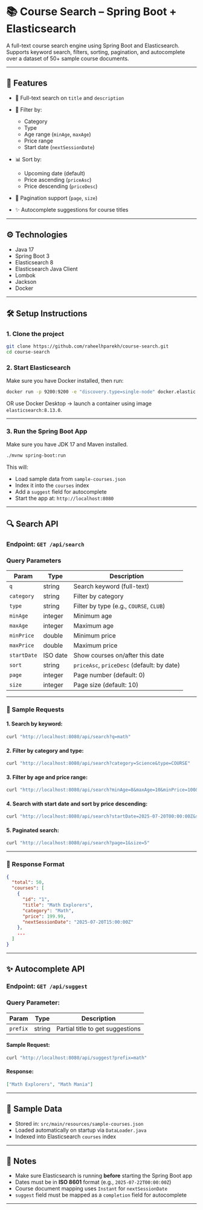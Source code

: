 # 📚 Course Search – Spring Boot + Elasticsearch

A full-text course search engine using Spring Boot and Elasticsearch. Supports keyword search, filters, sorting, pagination, and autocomplete over a dataset of 50+ sample course documents.

---

## 🚀 Features

* 🔎 Full-text search on `title` and `description`
* 🎯 Filter by:

  * Category
  * Type
  * Age range (`minAge`, `maxAge`)
  * Price range
  * Start date (`nextSessionDate`)
* 📊 Sort by:

  * Upcoming date (default)
  * Price ascending (`priceAsc`)
  * Price descending (`priceDesc`)
* 📄 Pagination support (`page`, `size`)
* ✨ Autocomplete suggestions for course titles

---

## ⚙️ Technologies

* Java 17
* Spring Boot 3
* Elasticsearch 8
* Elasticsearch Java Client
* Lombok
* Jackson
* Docker

---

## 🛠️ Setup Instructions

### 1. Clone the project

```bash
git clone https://github.com/raheelhparekh/course-search.git
cd course-search
```

### 2. Start Elasticsearch

Make sure you have Docker installed, then run:

```bash
docker run -p 9200:9200 -e "discovery.type=single-node" docker.elastic.co/elasticsearch/elasticsearch:8.13.0
```

OR use Docker Desktop → launch a container using image `elasticsearch:8.13.0`.

---

### 3. Run the Spring Boot App

Make sure you have JDK 17 and Maven installed.

```bash
./mvnw spring-boot:run
```

This will:

* Load sample data from `sample-courses.json`
* Index it into the `courses` index
* Add a `suggest` field for autocomplete
* Start the app at: `http://localhost:8080`

---

## 🔍 Search API

### Endpoint: `GET /api/search`

### Query Parameters

| Param       | Type     | Description                                |
| ----------- | -------- | ------------------------------------------ |
| `q`         | string   | Search keyword (full-text)                 |
| `category`  | string   | Filter by category                         |
| `type`      | string   | Filter by type (e.g., `COURSE`, `CLUB`)    |
| `minAge`    | integer  | Minimum age                                |
| `maxAge`    | integer  | Maximum age                                |
| `minPrice`  | double   | Minimum price                              |
| `maxPrice`  | double   | Maximum price                              |
| `startDate` | ISO date | Show courses on/after this date            |
| `sort`      | string   | `priceAsc`, `priceDesc` (default: by date) |
| `page`      | integer  | Page number (default: 0)                   |
| `size`      | integer  | Page size (default: 10)                    |

---

### 🧪 Sample Requests

#### 1. Search by keyword:

```bash
curl "http://localhost:8080/api/search?q=math"
```

#### 2. Filter by category and type:

```bash
curl "http://localhost:8080/api/search?category=Science&type=COURSE"
```

#### 3. Filter by age and price range:

```bash
curl "http://localhost:8080/api/search?minAge=8&maxAge=10&minPrice=100&maxPrice=200"
```

#### 4. Search with start date and sort by price descending:

```bash
curl "http://localhost:8080/api/search?startDate=2025-07-20T00:00:00Z&sort=priceDesc"
```

#### 5. Paginated search:

```bash
curl "http://localhost:8080/api/search?page=1&size=5"
```

---

### 📎 Response Format

```json
{
  "total": 50,
  "courses": [
    {
      "id": "1",
      "title": "Math Explorers",
      "category": "Math",
      "price": 199.99,
      "nextSessionDate": "2025-07-20T15:00:00Z"
    },
    ...
  ]
}
```

---

## ✨ Autocomplete API

### Endpoint: `GET /api/suggest`

### Query Parameter:

| Param    | Type   | Description                      |
| -------- | ------ | -------------------------------- |
| `prefix` | string | Partial title to get suggestions |

#### Sample Request:

```bash
curl "http://localhost:8080/api/suggest?prefix=math"
```

#### Response:

```json
["Math Explorers", "Math Mania"]
```

---

## 📁 Sample Data

* Stored in: `src/main/resources/sample-courses.json`
* Loaded automatically on startup via `DataLoader.java`
* Indexed into Elasticsearch `courses` index

---

## 📌 Notes

* Make sure Elasticsearch is running **before** starting the Spring Boot app
* Dates must be in **ISO 8601** format (e.g., `2025-07-22T00:00:00Z`)
* Course document mapping uses `Instant` for `nextSessionDate`
* `suggest` field must be mapped as a `completion` field for autocomplete

---

